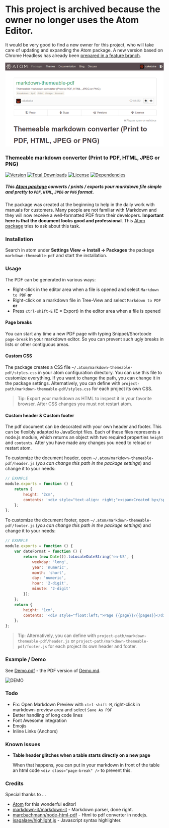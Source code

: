 # This project is archived because the owner no longer uses the Atom Editor.

It would be very good to find a new owner for this project, who will take care of updating and expanding the Atom package. A new version based on Chrome Headless has already been [prepared in a feature branch](https://github.com/cakebake/markdown-themeable-pdf/tree/rewrite).

![markdown-themeable-pdf.png](markdown-themeable-pdf.png)

### Themeable markdown converter (Print to PDF, HTML, JPEG or PNG)

[![Version](https://img.shields.io/apm/v/markdown-themeable-pdf.svg)](https://github.com/cakebake/markdown-themeable-pdf/releases) [![Total Downloads](https://img.shields.io/apm/dm/markdown-themeable-pdf.svg)](https://atom.io/packages/markdown-themeable-pdf) [![License](https://img.shields.io/apm/l/markdown-themeable-pdf.svg)](https://github.com/cakebake/markdown-themeable-pdf/blob/master/package.json#L14)
[![Dependencies](https://img.shields.io/david/cakebake/markdown-themeable-pdf.svg)](https://github.com/cakebake/markdown-themeable-pdf/blob/master/package.json#L18)

##### This [Atom package](https://atom.io/packages/markdown-themeable-pdf) converts / prints / exports your markdown file simple and pretty to `PDF`, `HTML`, `JPEG` or `PNG` format.

The package was created at the beginning to help in the daily work with manuals for customers. Many people are not familiar with Markdown and they will now receive a well-formatted PDF from their developers. **Important here is that the document looks good and professional**. This [Atom package](https://atom.io/packages/markdown-themeable-pdf) tries to ask about this task.

### Installation

Search in atom under **Settings View -> Install -> Packages** the package `markdown-themeable-pdf` and start the installation.

### Usage

The PDF can be generated in various ways:

-	Right-click in the editor area when a file is opened and select `Markdown to PDF` **or**
-	Right-click on a markdown file in Tree-View and select `Markdown to PDF` **or**
-	Press `ctrl-shift-E` (E = Export) in the editor area when a file is opened

#### Page breaks

You can start any time a new PDF page with typing Snippet/Shortcode `page-break` in your markdown editor. So you can prevent such ugly breaks in lists or other contiguous areas.

#### Custom CSS

The package creates a CSS file `~/.atom/markdown-themeable-pdf/styles.css` in your atom configuration directory. You can use this file to customize everything. If you want to change the path, you can change it in the package settings. Alternatively, you can define with `project-path/markdown-themeable-pdf/styles.css` for each project its own CSS.

> Tip: Export your markdown as HTML to inspect it in your favorite browser. After CSS changes you must not restart atom.

#### Custom header & Custom footer

The pdf document can be decorated with your own header and footer. This can be flexibly adapted to JavaScript files. Each of these files represents a node.js module, which returns an object with two required properties `height` and `contents`. After you have made any changes you need to reload or restart atom.

To customize the document header, open `~/.atom/markdown-themeable-pdf/header.js` (*you can change this path in the package settings*) and change it to your needs:

```javascript
// EXAMPLE
module.exports = function () {
    return {
        height: '2cm',
        contents: '<div style="text-align: right;"><span>Created by</span> <img src="logo.png" alt="Logo" /> <span style="color: #EC4634; font-size: 120%; text-transform: uppercase;">markdown-themeable-pdf</span></div>'
    };
};
```

To customize the document footer, open `~/.atom/markdown-themeable-pdf/footer.js` (*you can change this path in the package settings*) and change it to your needs:

```javascript
// EXAMPLE
module.exports = function () {
    var dateFormat = function () {
        return (new Date()).toLocaleDateString('en-US', {
            weekday: 'long',
            year: 'numeric',
            month: 'short',
            day: 'numeric',
            hour: '2-digit',
            minute: '2-digit'
        });
    };
    return {
        height: '1cm',
        contents: '<div style="float:left;">Page {{page}}/{{pages}}</div><div style="float:right;">&copy; Copyright ' + dateFormat() + ' by COMPANYNAME</div>'
    };
};
```

> Tip: Alternatively, you can define with `project-path/markdown-themeable-pdf/header.js` or `project-path/markdown-themeable-pdf/footer.js` for each project its own header and footer.

### Example / Demo

See [Demo.pdf](https://github.com/cakebake/markdown-themeable-pdf/raw/master/tests/Demo.pdf) - the PDF version of [Demo.md](https://github.com/cakebake/markdown-themeable-pdf/raw/master/tests/Demo.md).

![DEMO](https://raw.githubusercontent.com/cakebake/markdown-themeable-pdf/master/DEMO.gif)

### Todo

-	Fix: Open Markdown Preview with `ctrl-shift-M`, right-click in markdown-preview area and select `Save As PDF`
-	Better handling of long code lines
-	Font Awesome integration
-	Emojis
-	Inline Links (Anchors)

### Known Issues

-	**Table header glitches when a table starts directly on a new page**

	When that happens, you can put in your markdown in front of the table an html code `<div class="page-break" />` to prevent this.

### Credits

Special thanks to ...

-	[Atom](https://atom.io/) for this wonderful editor!
-	[markdown-it/markdown-it](https://github.com/markdown-it/markdown-it) - Markdown parser, done right.
-	[marcbachmann/node-html-pdf](https://github.com/marcbachmann/node-html-pdf) - Html to pdf converter in nodejs.
-	[isagalaev/highlight.js](https://github.com/isagalaev/highlight.js) - Javascript syntax highlighter.
